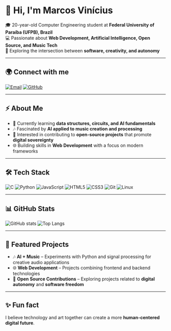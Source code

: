 # 👋 Hi, I'm Marcos Vinícius

🎓 20-year-old Computer Engineering student at **Federal University of Paraíba (UFPB), Brazil**  
💻 Passionate about **Web Development, Artificial Intelligence, Open Source, and Music Tech**  
🚀 Exploring the intersection between **software, creativity, and autonomy**

---

## 🌍 Connect with me
[![Email](https://img.shields.io/badge/Email-000?style=for-the-badge&logo=gmail&logoColor=EA4335)](mailto:mvcm@academico.ufpb.br)
[![GitHub](https://img.shields.io/badge/GitHub-000?style=for-the-badge&logo=github&logoColor=white)](https://github.com/MarcosViniciusCM)

---

## ⚡ About Me
- 🌱 Currently learning **data structures, circuits, and AI fundamentals**  
- 🎶 Fascinated by **AI applied to music creation and processing**  
- 🔭 Interested in contributing to **open-source projects** that promote **digital sovereignty**  
- 🌐 Building skills in **Web Development** with a focus on modern frameworks  

---

## 🛠️ Tech Stack
![C](https://img.shields.io/badge/C-00599C?style=for-the-badge&logo=c&logoColor=white)
![Python](https://img.shields.io/badge/Python-3776AB?style=for-the-badge&logo=python&logoColor=white)
![JavaScript](https://img.shields.io/badge/JavaScript-323330?style=for-the-badge&logo=javascript&logoColor=F7DF1E)
![HTML5](https://img.shields.io/badge/HTML5-E34F26?style=for-the-badge&logo=html5&logoColor=white)
![CSS3](https://img.shields.io/badge/CSS3-1572B6?style=for-the-badge&logo=css3&logoColor=white)
![Git](https://img.shields.io/badge/Git-F05032?style=for-the-badge&logo=git&logoColor=white)
![Linux](https://img.shields.io/badge/Linux-FCC624?style=for-the-badge&logo=linux&logoColor=black)

---

## 📊 GitHub Stats
![GitHub stats](https://github-readme-stats.vercel.app/api?username=your-username&show_icons=true&theme=dracula)
![Top Langs](https://github-readme-stats.vercel.app/api/top-langs/?username=your-username&layout=compact&theme=dracula)

---

## 🚀 Featured Projects
- 🎶 **AI + Music** – Experiments with Python and signal processing for creative audio applications  
- 🌐 **Web Development** – Projects combining frontend and backend technologies  
- 🐧 **Open Source Contributions** – Exploring projects related to **digital autonomy** and **software freedom**  

---

## ✨ Fun fact
I believe technology and art together can create a more **human-centered digital future**.  
